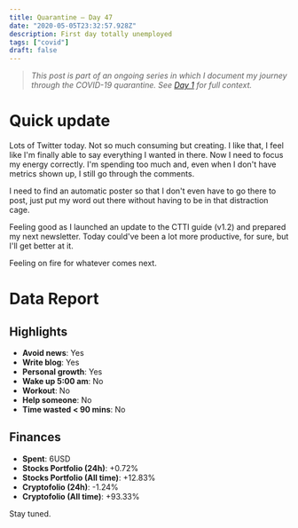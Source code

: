 ```yaml
---
title: Quarantine — Day 47
date: "2020-05-05T23:32:57.928Z"
description: First day totally unemployed
tags: ["covid"]
draft: false
---
```


> *This post is part of an ongoing series in which I document my journey through the COVID-19 quarantine. See [Day 1](/quarantine-day-1) for full context.*

<div class="divider"></div>

# Quick update

Lots of Twitter today. Not so much consuming but creating. I like that, I feel like I'm finally able to say everything I wanted in there. Now I need to focus my energy correctly. I'm spending too much and, even when I don't have metrics shown up, I still go through the comments.

I need to find an automatic poster so that I don't even have to go there to post, just put my word out there without having to be in that distraction cage.

Feeling good as I launched an update to the CTTI guide (v1.2) and prepared my next newsletter. Today could've been a lot more productive, for sure, but I'll get better at it.

Feeling on fire for whatever comes next.

<div class="divider"></div>

# Data Report

## Highlights

* **Avoid news**: Yes
* **Write blog**: Yes
* **Personal growth**: Yes
* **Wake up 5:00 am**: No
* **Workout**: No
* **Help someone**: No
* **Time wasted < 90 mins**: No

## Finances

* **Spent**: 6USD
* **Stocks Portfolio (24h)**: +0.72%
* **Stocks Portfolio (All time)**: +12.83%
* **Cryptofolio (24h)**: -1.24%
* **Cryptofolio (All time)**: +93.33%

<div class="divider"></div>

Stay tuned.
